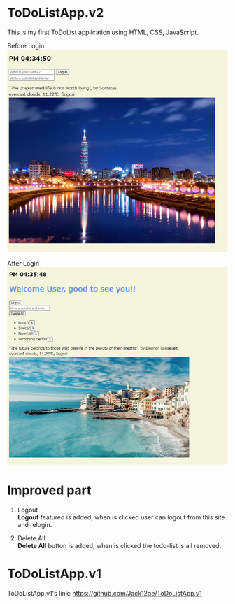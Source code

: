 # ToDoListApp.v2

This is my first ToDoList application using HTML, CSS, JavaScript.

Before Login
<img src="screenshot1.png">

After Login
<img src="screenshot2.png">

# Improved part

1. Logout  
   **Logout** featured is added, when is clicked user can logout from this site and relogin.

2. Delete All  
   **Delete All** button is added, when is clicked the todo-list is all removed.

# ToDoListApp.v1

ToDoListApp.v1's link: https://github.com/Jack12qe/ToDoListApp.v1
